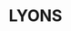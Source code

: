 ---
lastmod: '2025-04-06T06:05:19+00:00'
latitude: -12.35911956
layout: suburb
longitude: 130.8885151
postcode: 0810
state: NT
title: LYONS
url: /nt/lyons/
---